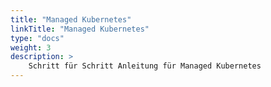```yaml
---
title: "Managed Kubernetes"
linkTitle: "Managed Kubernetes"
type: "docs"
weight: 3
description: >
    Schritt für Schritt Anleitung für Managed Kubernetes
---
```

